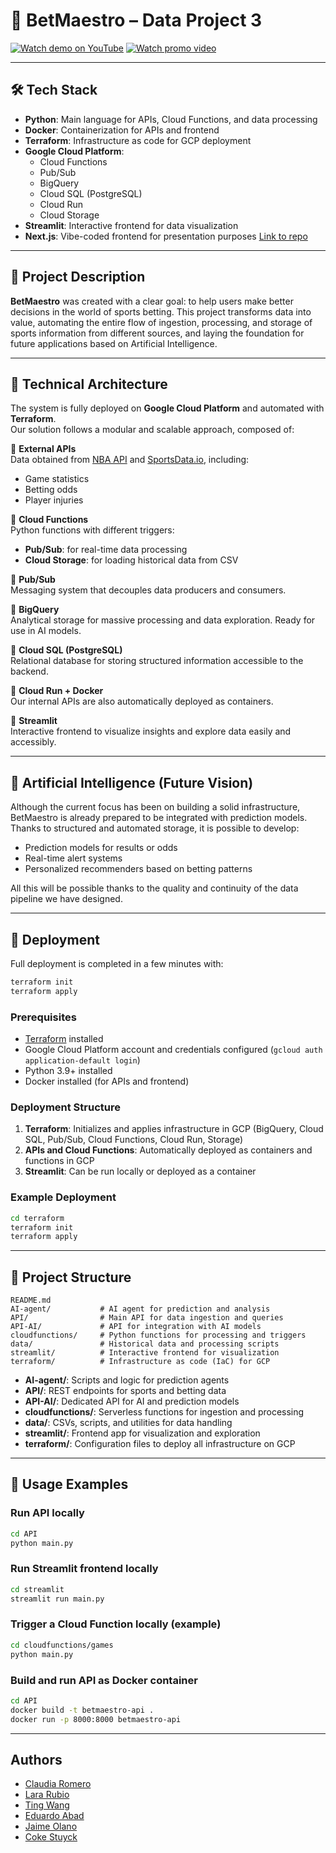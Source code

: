 # 🧠 BetMaestro – Data Project 3

[![Watch demo on YouTube](https://img.shields.io/badge/%F0%9F%93%BD%20Demo%20on%20YouTube-red?style=for-the-badge)](https://youtu.be/gpr9XA1yVy4)
[![Watch promo video](https://img.shields.io/badge/%F0%9F%8E%A5%20Promo%20Video-purple?style=for-the-badge)](https://www.youtube.com/watch?v=MBa65teaebc&ab_channel=CokeStuyck)

---

## 🛠️ Tech Stack

- **Python**: Main language for APIs, Cloud Functions, and data processing
- **Docker**: Containerization for APIs and frontend
- **Terraform**: Infrastructure as code for GCP deployment
- **Google Cloud Platform**:
  - Cloud Functions
  - Pub/Sub
  - BigQuery
  - Cloud SQL (PostgreSQL)
  - Cloud Run
  - Cloud Storage
- **Streamlit**: Interactive frontend for data visualization
- **Next.js**: Vibe-coded frontend for presentation purposes [Link to repo](https://github.com/cokecancook/betmaestro-frontend)

---

## 🎯 Project Description

**BetMaestro** was created with a clear goal: to help users make better decisions in the world of sports betting. This project transforms data into value, automating the entire flow of ingestion, processing, and storage of sports information from different sources, and laying the foundation for future applications based on Artificial Intelligence.

---

## 🧱 Technical Architecture

The system is fully deployed on **Google Cloud Platform** and automated with **Terraform**.  
Our solution follows a modular and scalable approach, composed of:

🔹 **External APIs**  
Data obtained from [NBA API](https://github.com/swar/nba_api) and [SportsData.io](https://sportsdata.io/), including:

- Game statistics
- Betting odds
- Player injuries

🔹 **Cloud Functions**  
Python functions with different triggers:

- **Pub/Sub**: for real-time data processing
- **Cloud Storage**: for loading historical data from CSV

🔹 **Pub/Sub**  
Messaging system that decouples data producers and consumers.

🔹 **BigQuery**  
Analytical storage for massive processing and data exploration. Ready for use in AI models.

🔹 **Cloud SQL (PostgreSQL)**  
Relational database for storing structured information accessible to the backend.

🔹 **Cloud Run + Docker**  
Our internal APIs are also automatically deployed as containers.

🔹 **Streamlit**  
Interactive frontend to visualize insights and explore data easily and accessibly.

---

## 🤖 Artificial Intelligence (Future Vision)

Although the current focus has been on building a solid infrastructure, BetMaestro is already prepared to be integrated with prediction models. Thanks to structured and automated storage, it is possible to develop:

- Prediction models for results or odds
- Real-time alert systems
- Personalized recommenders based on betting patterns

All this will be possible thanks to the quality and continuity of the data pipeline we have designed.

---

## 🚀 Deployment

Full deployment is completed in a few minutes with:

```bash
terraform init
terraform apply
```

### Prerequisites

- [Terraform](https://www.terraform.io/downloads.html) installed
- Google Cloud Platform account and credentials configured (`gcloud auth application-default login`)
- Python 3.9+ installed
- Docker installed (for APIs and frontend)

### Deployment Structure

1. **Terraform**: Initializes and applies infrastructure in GCP (BigQuery, Cloud SQL, Pub/Sub, Cloud Functions, Cloud Run, Storage)
2. **APIs and Cloud Functions**: Automatically deployed as containers and functions in GCP
3. **Streamlit**: Can be run locally or deployed as a container

### Example Deployment

```bash
cd terraform
terraform init
terraform apply
```

---

## 📁 Project Structure

```
README.md
AI-agent/           # AI agent for prediction and analysis
API/                # Main API for data ingestion and queries
API-AI/             # API for integration with AI models
cloudfunctions/     # Python functions for processing and triggers
data/               # Historical data and processing scripts
streamlit/          # Interactive frontend for visualization
terraform/          # Infrastructure as code (IaC) for GCP
```

- **AI-agent/**: Scripts and logic for prediction agents
- **API/**: REST endpoints for sports and betting data
- **API-AI/**: Dedicated API for AI and prediction models
- **cloudfunctions/**: Serverless functions for ingestion and processing
- **data/**: CSVs, scripts, and utilities for data handling
- **streamlit/**: Frontend app for visualization and exploration
- **terraform/**: Configuration files to deploy all infrastructure on GCP

---

## 🧪 Usage Examples

### Run API locally
```bash
cd API
python main.py
```

### Run Streamlit frontend locally
```bash
cd streamlit
streamlit run main.py
```

### Trigger a Cloud Function locally (example)
```bash
cd cloudfunctions/games
python main.py
```

### Build and run API as Docker container
```bash
cd API
docker build -t betmaestro-api .
docker run -p 8000:8000 betmaestro-api
```

---

## Authors

- [Claudia Romero](https://github.com/Claudiarg13)
- [Lara Rubio](https://github.com/lararub14)
- [Ting Wang](https://github.com/e-watch)
- [Eduardo Abad](https://github.com/eabadz)
- [Jaime Olano](https://github.com/jaimeolanolopez)
- [Coke Stuyck](https://github.com/cokecancook)